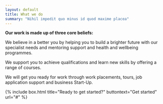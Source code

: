 ```yaml
---
layout: default
title: What we do
summary: "Nihil impedit quo minus id quod maxime placea"
---
```


__Our work is made up of three core beliefs:__

We believe in a better you by helping you to build a brighter future with our specialist needs and mentoring support and health and wellbeing programmes. 

We support you to achieve qualifications and learn new skills by offering a range of courses.

We will get you ready for work through work placements, tours, job application support and business Start-Up.

{% include box.html title="Ready to get started?" buttontext="Get started" url="#" %}
